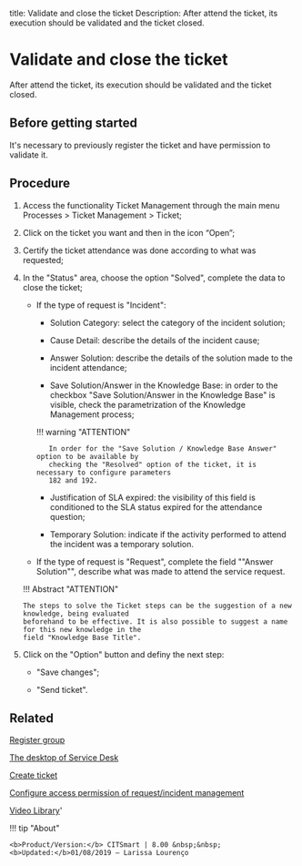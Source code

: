 title: Validate and close the ticket
Description: After attend the ticket, its execution should be validated and the ticket closed.

# Validate and close the ticket
After attend the ticket, its execution should be validated and the ticket closed.

Before getting started
--------------------------

It's necessary to previously register the ticket and have permission to validate
it.

Procedure
-------------

1.  Access the functionality Ticket Management through the main menu Processes
    \> Ticket Management \> Ticket;

2.  Click on the ticket you want and then in the icon “Open”;

3.  Certify the ticket attendance was done according to what was requested;

4.  In the "Status" area, choose the option "Solved", complete the data to close
    the ticket;

    - If the type of request is "Incident":
    
         * Solution Category: select the category of the incident solution;
         
         * Cause Detail: describe the details of the incident cause;
         
         * Answer Solution: describe the details of the solution made to the 
           incident attendance;
         
         * Save Solution/Answer in the Knowledge Base: in order to the checkbox "Save Solution/Answer 
           in the Knowledge Base" is visible, check the parametrization of the Knowledge Management process;
           
         
        !!! warning "ATTENTION"
           
             In order for the "Save Solution / Knowledge Base Answer" option to be available by 
             checking the "Resolved" option of the ticket, it is necessary to configure parameters 
             182 and 192.
             
           
         * Justification of SLA expired: the visibility of this field is conditioned to the SLA 
           status expired for the attendance question;
           
         * Temporary Solution: indicate if the activity performed to attend the incident was a temporary solution.
         
    - If the type of request is "Request", complete the field ""Answer Solution"", describe what 
      was made to attend the service request. 
      
    !!! Abstract "ATTENTION"
    
        The steps to solve the Ticket steps can be the suggestion of a new knowledge, being evaluated 
        beforehand to be effective. It is also possible to suggest a name for this new knowledge in the 
        field "Knowledge Base Title".

5.  Click on the "Option" button and definy the next step:

    -  "Save changes";
    
    -  "Send ticket".

Related
-----------

[Register group](/en-us/citsmart-platform-8/initial-settings/access-settings/user/register-groups.html)

[The desktop of Service Desk](/en-us/citsmart-platform-8/processes/tickets/use/desktop-of-service-desk.html)

[Create ticket](/en-us/citsmart-platform-8/processes/tickets/use/create-ticket.html)

[Configure access permission of request/incident management](/en-us/citsmart-platform-8/processes/tickets/configuration/access-ticket-management.html)

<i class='fa fa-youtube-play  fa-2x' style='color:#97ce17;vertical-align: middle;'> </i> [Video Library](https://www.youtube.com/playlist?list=PLB5qK2uzf2RNrJnhiXj3dbmgsm9-quhfz)'

!!! tip "About"

    <b>Product/Version:</b> CITSmart | 8.00 &nbsp;&nbsp;
    <b>Updated:</b>01/08/2019 – Larissa Lourenço
